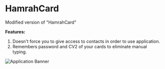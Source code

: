 # HamrahCard
Modified version of "HamrahCard"

**Features:**
1. Doesn't force you to give access to contacts in order to use application.
2. Remembers password and CV2 of your cards to eliminate manual typing.

![Application Banner](https://way2pay.ir/wp-content/uploads/HamrahCard-1000-Way2pay-96-07-29-810x454.jpg)
